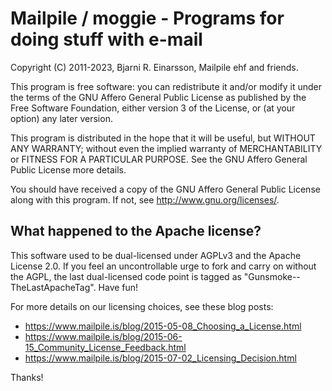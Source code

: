 # Mailpile / moggie - Programs for doing stuff with e-mail

Copyright (C) 2011-2023, Bjarni R. Einarsson, Mailpile ehf and friends.

This program is free software: you can redistribute it and/or modify it
under the terms of the GNU Affero General Public License as published by
the Free Software Foundation, either version 3 of the License, or (at
your option) any later version.

This program is distributed in the hope that it will be useful, but
WITHOUT ANY WARRANTY; without even the implied warranty of
MERCHANTABILITY or FITNESS FOR A PARTICULAR PURPOSE.  See the GNU Affero
General Public License more details.

You should have received a copy of the GNU Affero General Public License
along with this program. If not, see <http://www.gnu.org/licenses/>.


## What happened to the Apache license?

This software used to be dual-licensed under AGPLv3 and the Apache
License 2.0. If you feel an uncontrollable urge to fork and carry on
without the AGPL, the last dual-licensed code point is tagged as
"Gunsmoke--TheLastApacheTag".  Have fun!

For more details on our licensing choices, see these blog posts:

* <https://www.mailpile.is/blog/2015-05-08_Choosing_a_License.html>
* <https://www.mailpile.is/blog/2015-06-15_Community_License_Feedback.html> 
* <https://www.mailpile.is/blog/2015-07-02_Licensing_Decision.html>

Thanks!
